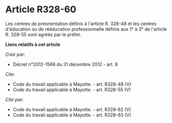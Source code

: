 # Article R328-60

Les centres de préorientation définis à l'article R. 328-48 et les centres d'éducation ou de rééducation professionnelle
définis aux 1° à 3° de l'article R. 328-55 sont agréés par le préfet.

**Liens relatifs à cet article**

_Créé par_:

  - Décret n°2012-1566 du 31 décembre 2012 - art. 8

_Cite_:

  - Code du travail applicable à Mayotte. - art. R328-48 (V)
  - Code du travail applicable à Mayotte. - art. R328-55 (V)

_Cité par_:

  - Code du travail applicable à Mayotte. - art. R328-62 (V)
  - Code du travail applicable à Mayotte. - art. R328-63 (V)
